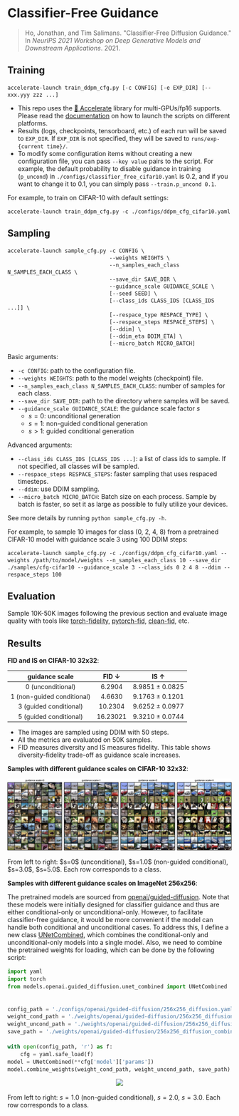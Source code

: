 # Classifier-Free Guidance

> Ho, Jonathan, and Tim Salimans. "Classifier-Free Diffusion Guidance." In *NeurIPS 2021 Workshop on Deep Generative Models and Downstream Applications*. 2021.



## Training

```shell
accelerate-launch train_ddpm_cfg.py [-c CONFIG] [-e EXP_DIR] [--xxx.yyy zzz ...]
```

- This repo uses the [🤗 Accelerate](https://huggingface.co/docs/accelerate/index) library for multi-GPUs/fp16 supports. Please read the [documentation](https://huggingface.co/docs/accelerate/basic_tutorials/launch#using-accelerate-launch) on how to launch the scripts on different platforms.
- Results (logs, checkpoints, tensorboard, etc.) of each run will be saved to `EXP_DIR`. If `EXP_DIR` is not specified, they will be saved to `runs/exp-{current time}/`.
- To modify some configuration items without creating a new configuration file, you can pass `--key value` pairs to the script. For example, the default probability to disable guidance in training (`p_uncond`) in `./configs/classifier_free_cifar10.yaml` is 0.2, and if you want to change it to 0.1, you can simply pass `--train.p_uncond 0.1`.

For example, to train on CIFAR-10 with default settings:

```shell
accelerate-launch train_ddpm_cfg.py -c ./configs/ddpm_cfg_cifar10.yaml
```



## Sampling

```shell
accelerate-launch sample_cfg.py -c CONFIG \
                                --weights WEIGHTS \
                                --n_samples_each_class N_SAMPLES_EACH_CLASS \
                                --save_dir SAVE_DIR \
                                --guidance_scale GUIDANCE_SCALE \
                                [--seed SEED] \
                                [--class_ids CLASS_IDS [CLASS_IDS ...]] \
                                [--respace_type RESPACE_TYPE] \
                                [--respace_steps RESPACE_STEPS] \
                                [--ddim] \
                                [--ddim_eta DDIM_ETA] \
                                [--micro_batch MICRO_BATCH]
```

Basic arguments:

- `-c CONFIG`: path to the configuration file.
- `--weights WEIGHTS`: path to the model weights (checkpoint) file.
- `--n_samples_each_class N_SAMPLES_EACH_CLASS`: number of samples for each class.
- `--save_dir SAVE_DIR`: path to the directory where samples will be saved.
- `--guidance_scale GUIDANCE_SCALE`: the guidance scale factor $s$
  - $s=0$: unconditional generation
  - $s=1$: non-guided conditional generation
  - $s>1$: guided conditional generation

Advanced arguments:

- `--class_ids CLASS_IDS [CLASS_IDS ...]`: a list of class ids to sample. If not specified, all classes will be sampled.
- `--respace_steps RESPACE_STEPS`: faster sampling that uses respaced timesteps.
- `--ddim`: use DDIM sampling.
- `--micro_batch MICRO_BATCH`: Batch size on each process. Sample by batch is faster, so set it as large as possible to fully utilize your devices.

See more details by running `python sample_cfg.py -h`.

For example, to sample 10 images for class (0, 2, 4, 8) from a pretrained CIFAR-10 model with guidance scale 3 using 100 DDIM steps:

```shell
accelerate-launch sample_cfg.py -c ./configs/ddpm_cfg_cifar10.yaml --weights /path/to/model/weights --n_samples_each_class 10 --save_dir ./samples/cfg-cifar10 --guidance_scale 3 --class_ids 0 2 4 8 --ddim --respace_steps 100
```



## Evaluation

Sample 10K-50K images following the previous section and evaluate image quality with tools like [torch-fidelity](https://github.com/toshas/torch-fidelity), [pytorch-fid](https://github.com/mseitzer/pytorch-fid), [clean-fid](https://github.com/GaParmar/clean-fid), etc.



## Results

**FID and IS on CIFAR-10 32x32**:

|       guidance scale       |  FID ↓   |      IS ↑       |
| :------------------------: | :------: | :-------------: |
|     0 (unconditional)      |  6.2904  | 8.9851 ± 0.0825 |
| 1 (non-guided conditional) |  4.6630  | 9.1763 ± 0.1201 |
|   3 (guided conditional)   | 10.2304  | 9.6252 ± 0.0977 |
|   5 (guided conditional)   | 16.23021 | 9.3210 ± 0.0744 |

- The images are sampled using DDIM with 50 steps.
- All the metrics are evaluated on 50K samples.
- FID measures diversity and IS measures fidelity. This table shows diversity-fidelity trade-off as guidance scale increases.



**Samples with different guidance scales on CIFAR-10 32x32**:

<p align="center">
  <img src="../assets/classifier-free-cifar10.png" />
</p>
From left to right: $s=0$ (unconditional), $s=1.0$ (non-guided conditional), $s=3.0$, $s=5.0$. Each row corresponds to a class.



**Samples with different guidance scales on ImageNet 256x256**:

The pretrained models are sourced from [openai/guided-diffusion](https://github.com/openai/guided-diffusion). Note that these models were initially designed for classifier guidance and thus are either conditional-only or unconditional-only. However, to facilitate classifier-free guidance, it would be more convenient if the model can handle both conditional and unconditional cases. To address this, I define a new class [UNetCombined](../models/adm/unet_combined.py), which combines the conditional-only and unconditional-only models into a single model. Also, we need to combine the pretrained weights for loading, which can be done by the following script:

```python
import yaml
import torch
from models.openai.guided_diffusion.unet_combined import UNetCombined


config_path = './configs/openai/guided-diffusion/256x256_diffusion.yaml'
weight_cond_path = './weights/openai/guided-diffusion/256x256_diffusion.pt'
weight_uncond_path = './weights/openai/guided-diffusion/256x256_diffusion_uncond.pt'
save_path = './weights/openai/guided-diffusion/256x256_diffusion_combined.pt'

with open(config_path, 'r') as f:
    cfg = yaml.safe_load(f)
model = UNetCombined(**cfg['model']['params'])
model.combine_weights(weight_cond_path, weight_uncond_path, save_path)
```



<p align="center">
  <img src="../assets/classifier-free-imagenet.png" />
</p>

From left to right: $s=1.0$ (non-guided conditional), $s=2.0$, $s=3.0$. Each row corresponds to a class.
